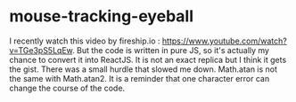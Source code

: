 # mouse-tracking-eyeball

I recently watch this video by fireship.io : https://www.youtube.com/watch?v=TGe3pS5LqEw.
But the code is written in pure JS, so it's actually my chance to convert it into ReactJS.
It is not an exact replica but I think it gets the gist.
There was a small hurdle that slowed me down.
Math.atan is not the same with Math.atan2.
It is a reminder that one character error can change the course of the code.
